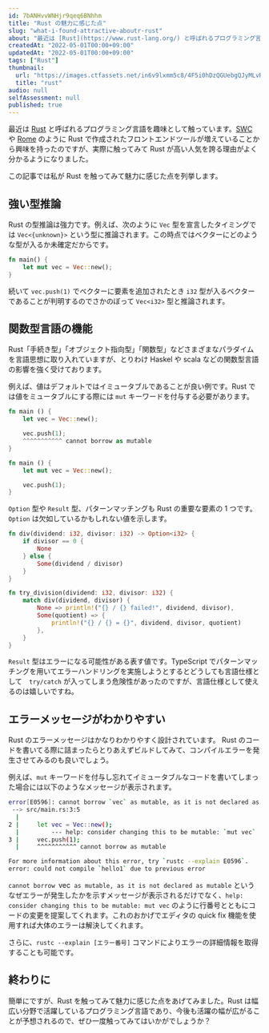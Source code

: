 ```yaml
---
id: 7bANHvvWNHjr9qeq6BNhhm
title: "Rust の魅力に感じた点"
slug: "what-i-found-attractive-aboutr-rust"
about: "最近は [Rust](https://www.rust-lang.org/) と呼ばれるプログラミング言語を趣味として触っています。[SWC](https://swc.rs/) や [Rome](https://rome.tools/) のように Rust で作成されたフロントエンドツールが増えていることから興味を持ったのですが、実際に触ってみて Rust が高い人気を誇る理由がよく分かるようになりました。  この記事では私が Rust を触ってみて魅力に感じた点を列挙していきます。"
createdAt: "2022-05-01T00:00+09:00"
updatedAt: "2022-05-01T00:00+09:00"
tags: ["Rust"]
thumbnail:
  url: "https://images.ctfassets.net/in6v9lxmm5c8/4F5i0hDzQGUebgQJyMLvRt/12f1c0e03fd5f3aec0a7720f02e59f35/Rust_programming_language_black_logo.svg.png"
  title: "rust"
audio: null
selfAssessment: null
published: true
---
```

最近は [Rust](https://www.rust-lang.org/) と呼ばれるプログラミング言語を趣味として触っています。[SWC](https://swc.rs/) や [Rome](https://rome.tools/) のように Rust で作成されたフロントエンドツールが増えていることから興味を持ったのですが、実際に触ってみて Rust が高い人気を誇る理由がよく分かるようになりました。

この記事では私が Rust を触ってみて魅力に感じた点を列挙します。

## 強い型推論

Rust の型推論は強力です。例えば、次のように `Vec` 型を宣言したタイミングでは `Vec<{unknown}>` という型に推論されます。この時点ではベクターにどのような型が入るか未確定だからです。

```rs
fn main() {
    let mut vec = Vec::new();
}
```

続いて `vec.push(1)` でベクターに要素を追加されたとき `i32` 型が入るベクターであることが判明するのでさかのぼって `Vec<i32>` 型と推論されます。

## 関数型言語の機能

Rust「手続き型」「オブジェクト指向型」「関数型」などさまざまなパラダイムを言語思想に取り入れていますが、とりわけ Haskel や scala などの関数型言語の影響を強く受けております。

例えば、値はデフォルトではイミュータブルであることが良い例です。Rust では値をミュータブルにする際には `mut` キーワードを付与する必要があります。

```rs
fn main () {
    let vec = Vec::new();

    vec.push(1);
    ^^^^^^^^^^^ cannot borrow as mutable
}
```

```rs
fn main () {
    let mut vec = Vec::new();

    vec.push(1);
}
```

`Option` 型や `Result` 型、パターンマッチングも Rust の重要な要素の 1 つです。`Option` は欠如しているかもしれない値を示します。

```rs
fn div(dividend: i32, divisor: i32) -> Option<i32> {
    if divisor == 0 {
        None
    } else {
        Some(dividend / divisor)
    }
}

fn try_division(dividend: i32, divisor: i32) {
    match div(dividend, divisor) {
        None => println!("{} / {} failed!", dividend, divisor),
        Some(quotient) => {
            println!("{} / {} = {}", dividend, divisor, quotient)
        },
    }
}
```

`Result` 型はエラーになる可能性がある表す値です。TypeScript でパターンマッチングを用いてエラーハンドリングを実施しようとするとどうしても言語仕様として　`try/catch` が入ってしまう危険性があったのですが、言語仕様として使えるのは嬉しいですね。

## エラーメッセージがわかりやすい

Rust のエラーメッセージはかなりわかりやすく設計されています。 Rust のコードを書いてる際に詰まったらとりあえずビルドしてみて、コンパイルエラーを発生させてみるのも良いでしょう。

例えば、`mut` キーワードを付与し忘れてイミュータブルなコードを書いてしまった場合には以下のようなメッセージが表示されます。

```sh
error[E0596]: cannot borrow `vec` as mutable, as it is not declared as mutable
 --> src/main.rs:3:5
  |
2 |     let vec = Vec::new();
  |         --- help: consider changing this to be mutable: `mut vec`
3 |     vec.push(1);
  |     ^^^^^^^^^^^ cannot borrow as mutable

For more information about this error, try `rustc --explain E0596`.
error: could not compile `hello1` due to previous error
```

`cannot borrow `vec` as mutable, as it is not declared as mutable` というなぜエラーが発生したかを示すメッセージが表示されるだけでなく、`help: consider changing this to be mutable: mut vec` のように行番号とともにコードの変更を提案してくれます。これのおかげでエディタの quick fix 機能を使用すれば大体のエラーは解決してくれます。

さらに、`rustc --explain [エラー番号]` コマンドによりエラーの詳細情報を取得することも可能です。

## 終わりに

簡単にですが、Rust を触ってみて魅力に感じた点をあげてみました。Rust は幅広い分野で活躍しているプログラミング言語であり、今後も活躍の幅が広がることが予想されるので、ぜひ一度触ってみてはいかがでしょうか？
